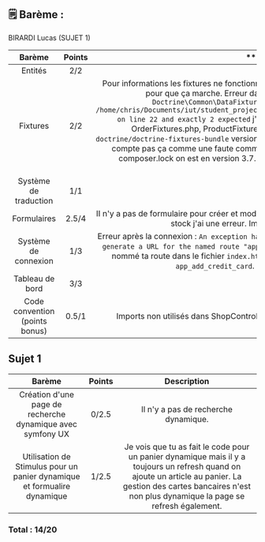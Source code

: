 ## 🗒️ Barème :

BIRARDI Lucas (SUJET 1)


| **Barème**                           | **Points** |                                                                                                                                                                                                                                                                                                                                                                                                                                                                          ** Explication de la note **                                                                                                                                                                                                                                                                                                                                                                                                                                                                           |
| :-----------------------------------: |:----------:|:-------------------------------------------------------------------------------------------------------------------------------------------------------------------------------------------------------------------------------------------------------------------------------------------------------------------------------------------------------------------------------------------------------------------------------------------------------------------------------------------------------------------------------------------------------------------------------------------------------------------------------------------------------------------------------------------------------------------------------------------------------------------------------------------------------------------------------------------------------------------------------------------------------------------------------------------------------------------------------:|
| Entités                               |    2/2     |                                                                                                                                                                                                                                                                                                                                                                                                                                                                                                                                                                                                                                                                                                                                                                                                                                                                                                                                                                                 |
| Fixtures                              |    2/2     | Pour informations les fixtures ne fonctionnaient pas correctement sur ma machine j'ai dû modifier du code pour que ça marche. Erreur dans `AddressFixtures` : `Too few arguments to function Doctrine\Common\DataFixtures\AbstractFixture::getReference(), 1 passed in /home/chris/Documents/iut/student_project/BICARDI_Lucas/cardshop/src/DataFixtures/AddressFixtures.php on line 22 and exactly 2 expected` j'ai eu le même problème sur les fichiers ProductFixtures.php, OrderFixtures.php, ProductFixture.php et OrderItemFixtures.php. J'ai regardé et à partir de `doctrine/doctrine-fixtures-bundle` version 3.7 il faut donner le type de la classe en second paramètre. Je ne compte pas ça comme une faute comme dans le composer.json il demande "^3.6". Toutefois, dans le composer.lock on est en version 3.7. (Source du changement : https://github.com/doctrine/data-fixtures/pull/464) |
| Système de traduction                 |    1/1     |                                                                                                                                                                                                                                                                                                                                                                                                                                                                                                                                                                                                                                                                                                                                                                                                                                                                                                                                                                                 |
| Formulaires                           |   2.5/4    |                                                                                                                                                                                                                                                                                                                                                                                            II n'y a pas de formulaire pour créer et modifier des catégories. Si je commande plus de produit qu'il y en a en stock j'ai une erreur. Impossible d'enlever des articles de mon panier.                                                                                                                                                                                                                                                                                                                                                                                             |
| Système de connexion                  |    1/3     |                                                                                                                                                                                                                                                                                          Erreur après la connexion : `An exception has been thrown during the rendering of a template ("Unable to generate a URL for the named route "app_add_credit_card" as such route does not exist.").` tu as mal nommé ta route dans le fichier `index.html.twig` ligne 200. Il faut mettre `app_credit_card` à la place de `app_add_credit_card`. Il n'y a pas de pagination avec KnpPaginator.                                                                                                                                                                                                                                                                                          |
| Tableau de bord                       |    3/3     |                                                                                                                                                                                                                                                                                                                                                                                                                                                                                                                                                                                                                                                                                                                                                                                                                                                                                                                                                                                 |
| Code convention (points bonus)        |   0.5/1    |                                                                                                                                                                                                                                                                                                                                                                                                                                       Imports non utilisés dans ShopController.php lignes 8 et 19. Idem dans LoginController.php ligne 8                                                                                                                                                                                                                                                                                                                                                                                                                                        |

## Sujet 1

| **Barème**                                                               | **Points** |                                                                                                    **Description**                                                                                                     |
| :-----------------------------------:                                    |:----------:|:----------------------------------------------------------------------------------------------------------------------------------------------------------------------------------------------------------------------:|
| Création d'une page de recherche dynamique avec symfony UX               |   0/2.5    |                                                                                          Il n'y a pas de recherche dynamique.                                                                                          |
| Utilisation de Stimulus pour un panier dynamique et formualire dynamique |   1/2.5    |  Je vois que tu as fait le code pour un panier dynamique mais il y a toujours un refresh quand on ajoute un article au panier. La gestion des cartes bancaires n'est non plus dynamique la page se refresh également.  |


### Total : **14/20**